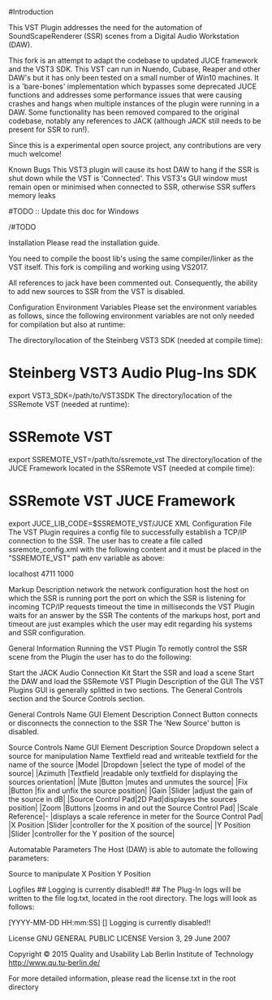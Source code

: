 #Introduction

This VST Plugin addresses the need for the automation of SoundScapeRenderer (SSR) scenes from a Digital Audio Workstation (DAW).

This fork is an attempt to adapt the codebase to updated JUCE framework and the VST3 SDK. This VST can run in Nuendo, Cubase, Reaper and other DAW's but it has only been tested on a small number of Win10 machines. It is a 'bare-bones' implementation which bypasses some deprecated JUCE functions and addresses some performance issues that were causing crashes and hangs when multiple instances of the plugin were running in a DAW. Some functionality has been removed compared to the original codebase, notably any references to JACK (although JACK still needs to be present for SSR to run!).

Since this is a experimental open source project, any contributions are very much welcome!

Known Bugs
This VST3 plugin will cause its host DAW to hang if the SSR is shut down while the VST is 'Connected'.
This VST3's GUI window must remain open or minimised when connected to SSR, otherwise SSR suffers memory leaks


#TODO :: Update this doc for Windows 

/#TODO

Installation
Please read the installation guide.

You need to compile the boost lib's using the same compiler/linker as the VST itself. This fork is compiling and working using VS2017.

All references to jack have been commented out. Consequently, the ability to add new sources to SSR from the VST is disabled.

Configuration
Environment Variables
Please set the environment variables as follows, since the following environment variables are not only needed for compilation but also at runtime:

The directory/location of the Steinberg VST3 SDK (needed at compile time):

# Steinberg VST3 Audio Plug-Ins SDK
export VST3_SDK=/path/to/VST3SDK
The directory/location of the SSRemote VST (needed at runtime):

# SSRemote VST
export SSREMOTE_VST=/path/to/ssremote_vst
The directory/location of the JUCE Framework located in the SSRemote VST (needed at compile time):

# SSRemote VST JUCE Framework
export JUCE_LIB_CODE=$SSREMOTE_VST/JUCE
XML Configuration File
The VST Plugin requires a config file to successfully establish a TCP/IP connection to the SSR. The user has to create a file called ssremote_config.xml with the following content and it must be placed in the "SSREMOTE_VST" path env variable as above:

<?xml version="1.0" encoding="utf-8"?>
<config>
  <network>
    <host>localhost</host>
    <port>4711</port>
    <timeout>1000</timeout>
  </network>
</config>

Markup	Description
network	the network configuration
host	the host on which the SSR is running
port	the port on which the SSR is listening for incoming TCP/IP requests
timeout	the time in milliseconds the VST Plugin waits for an answer by the SSR
The contents of the markups host, port and timeout are just examples which the user may edit regarding his systems and SSR configuration.

General Information
Running the VST Plugin
To remotly control the SSR scene from the Plugin the user has to do the following:

Start the JACK Audio Connection Kit
Start the SSR and load a scene
Start the DAW and load the SSRemote VST Plugin
Description of the GUI
The VST Plugins GUI is generally splitted in two sections. The General Controls section and the Source Controls section.

General Controls
Name	GUI Element	Description
Connect	Button	connects or disconnects the connection to the SSR
The 'New Source' button is disabled.

Source Controls
Name	GUI Element	Description
Source	Dropdown	select a source for manipulation
Name	Textfield	read and writeable textfield for the name of the source
|Model |Dropdown |select the type of model of the source| |Azimuth |Textfield |readable only textfield for displaying the sources orientation| |Mute |Button |mutes and unmutes the source| |Fix |Button |fix and unfix the source position| |Gain |Slider |adjust the gain of the source in dB| |Source Control Pad|2D Pad|displayes the sources position| |Zoom |Buttons |zooms in and out the Source Control Pad| |Scale Reference|- |displays a scale reference in meter for the Source Control Pad| |X Position |Slider |controller for the X position of the source| |Y Position |Slider |controller for the Y position of the source|

Automatable Parameters
The Host (DAW) is able to automate the following parameters:

Source to manipulate
X Position
Y Position

Logfiles ## Logging is currently disabled!! ##
The Plug-In logs will be written to the file log.txt, located in the root directory.
The logs will look as follows:

[YYYY-MM-DD HH:mm:SS] [<LOGTYPE>] <Log text>
Logging is currently disabled!!

License
GNU GENERAL PUBLIC LICENSE
Version 3, 29 June 2007

Copyright © 2015
Quality and Usability Lab Berlin Institute of Technology
http://www.qu.tu-berlin.de/

For more detailed information, please read the license.txt in the root directory
